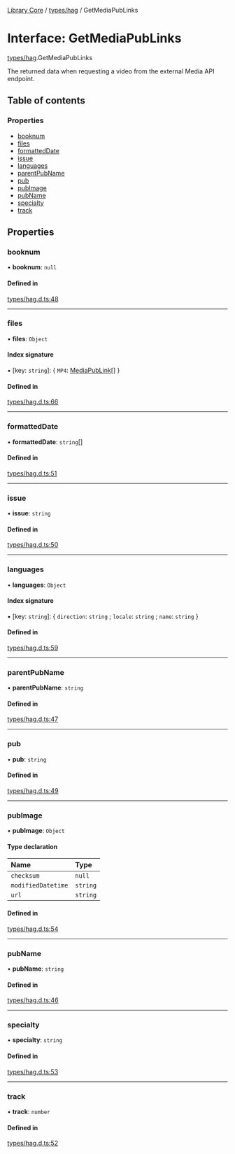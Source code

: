 [Library Core](../README.md) / [types/hag](../modules/types_hag.md) / GetMediaPubLinks

# Interface: GetMediaPubLinks

[types/hag](../modules/types_hag.md).GetMediaPubLinks

The returned data when requesting a video from the external Media API endpoint.

## Table of contents

### Properties

- [booknum](types_hag.getmediapublinks.md#booknum)
- [files](types_hag.getmediapublinks.md#files)
- [formattedDate](types_hag.getmediapublinks.md#formatteddate)
- [issue](types_hag.getmediapublinks.md#issue)
- [languages](types_hag.getmediapublinks.md#languages)
- [parentPubName](types_hag.getmediapublinks.md#parentpubname)
- [pub](types_hag.getmediapublinks.md#pub)
- [pubImage](types_hag.getmediapublinks.md#pubimage)
- [pubName](types_hag.getmediapublinks.md#pubname)
- [specialty](types_hag.getmediapublinks.md#specialty)
- [track](types_hag.getmediapublinks.md#track)

## Properties

### booknum

• **booknum**: ``null``

#### Defined in

[types/hag.d.ts:48](https://github.com/BenShelton/library-api/blob/master/packages/core/types/hag.d.ts#L48)

___

### files

• **files**: `Object`

#### Index signature

▪ [key: `string`]: { `MP4`: [MediaPubLink](types_hag.mediapublink.md)[]  }

#### Defined in

[types/hag.d.ts:66](https://github.com/BenShelton/library-api/blob/master/packages/core/types/hag.d.ts#L66)

___

### formattedDate

• **formattedDate**: `string`[]

#### Defined in

[types/hag.d.ts:51](https://github.com/BenShelton/library-api/blob/master/packages/core/types/hag.d.ts#L51)

___

### issue

• **issue**: `string`

#### Defined in

[types/hag.d.ts:50](https://github.com/BenShelton/library-api/blob/master/packages/core/types/hag.d.ts#L50)

___

### languages

• **languages**: `Object`

#### Index signature

▪ [key: `string`]: { `direction`: `string` ; `locale`: `string` ; `name`: `string`  }

#### Defined in

[types/hag.d.ts:59](https://github.com/BenShelton/library-api/blob/master/packages/core/types/hag.d.ts#L59)

___

### parentPubName

• **parentPubName**: `string`

#### Defined in

[types/hag.d.ts:47](https://github.com/BenShelton/library-api/blob/master/packages/core/types/hag.d.ts#L47)

___

### pub

• **pub**: `string`

#### Defined in

[types/hag.d.ts:49](https://github.com/BenShelton/library-api/blob/master/packages/core/types/hag.d.ts#L49)

___

### pubImage

• **pubImage**: `Object`

#### Type declaration

| Name | Type |
| :------ | :------ |
| `checksum` | ``null`` |
| `modifiedDatetime` | `string` |
| `url` | `string` |

#### Defined in

[types/hag.d.ts:54](https://github.com/BenShelton/library-api/blob/master/packages/core/types/hag.d.ts#L54)

___

### pubName

• **pubName**: `string`

#### Defined in

[types/hag.d.ts:46](https://github.com/BenShelton/library-api/blob/master/packages/core/types/hag.d.ts#L46)

___

### specialty

• **specialty**: `string`

#### Defined in

[types/hag.d.ts:53](https://github.com/BenShelton/library-api/blob/master/packages/core/types/hag.d.ts#L53)

___

### track

• **track**: `number`

#### Defined in

[types/hag.d.ts:52](https://github.com/BenShelton/library-api/blob/master/packages/core/types/hag.d.ts#L52)
